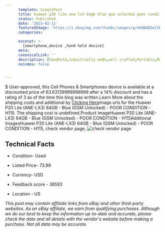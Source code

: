 ```yaml
---
      template: SinglePost
      title: huawei p20 lite ane lx3 64gb blue gsm unlocked poor condition h115
      status: Published
      date: '2023-02-11'
      featuredImage: 'https://i.ebayimg.com/thumbs/images/g/eKQAAOSwl5BiMNQn/s-l225.jpg'
      categories: 

      excerpt: >-
        [smartphone,device ,hand held device]
      meta:
      canonicalLink: ''
      description: [handheld,industrially made,well crafted,Portable,Mobile,Compact,Convenient,Lightweight,Maneuverable,Man-portable,Miniature,Carriable,Hand-held,Light,Holdable,Transportable,Mobile device,Pocket-sized,On-the-go,Wireless,Cordless,Compact size,Convenient size, smartphone,device ,hand held device]
      noindex: false

        
---
```

$
    User-approved, this Cell Phones & Smartphones device is available at a discounted price of 63.63139999999999 after a 14% discount and has a rating of 3 as of the time this blog was written.Learn More about the shipping costs and additional by [Clicking Here](https://www.ebay.com/itm/134346907082?hash=item1f47b31dca%3Ag%3AeKQAAOSwl5BiMNQn&mkevt=1&mkcid=1&mkrid=711-53200-19255-0&campid=%253CePNCampaignId%253E&customid=%253CreferenceId%253E&toolid=10049)image urls for the Huawei P20 Lite (ANE-LX3) 64GB - Blue (GSM Unlocked) - POOR CONDITION - H115. The shipping cost is undefined.Product ImageHuawei P20 Lite (ANE-LX3) 64GB - Blue (GSM Unlocked) - POOR CONDITION - H115Additional ImagesHuawei P20 Lite (ANE-LX3) 64GB - Blue (GSM Unlocked) - POOR CONDITION - H115, check vendor page, ![check vendor page](https://origin-galleryplus.ebayimg.com/ws/web/134346907082_2_0_1/225x225.jpg,https://origin-galleryplus.ebayimg.com/ws/web/134346907082_3_0_1/225x225.jpg,https://origin-galleryplus.ebayimg.com/ws/web/134346907082_4_0_1/225x225.jpg,https://origin-galleryplus.ebayimg.com/ws/web/134346907082_5_0_1/225x225.jpg,https://origin-galleryplus.ebayimg.com/ws/web/134346907082_6_0_1/225x225.jpg,https://origin-galleryplus.ebayimg.com/ws/web/134346907082_7_0_1/225x225.jpg,https://origin-galleryplus.ebayimg.com/ws/web/134346907082_8_0_1/225x225.jpg,https://origin-galleryplus.ebayimg.com/ws/web/134346907082_9_0_1/225x225.jpg,https://origin-galleryplus.ebayimg.com/ws/web/134346907082_10_0_1/225x225.jpg,https://origin-galleryplus.ebayimg.com/ws/web/134346907082_11_0_1/225x225.jpg)
    
    

 ## Technical Facts 



     
      

 - Condition- Used 


      

 - Listed Price- 73.99 


      

 - Currency- USD 


      

 - Feedback score - 38593 


      

 - Location - US 


      
      

 *_This post may contain affiliate links from eBay and other third-party websites. As an eBay affiliate, we earn from qualifying purchases. Although we do our best to keep the information up-to-date and accurate, please check the date and all details with the vendor's website before making a purchase. Not all data may be accurate._*



    
    
    
    
    